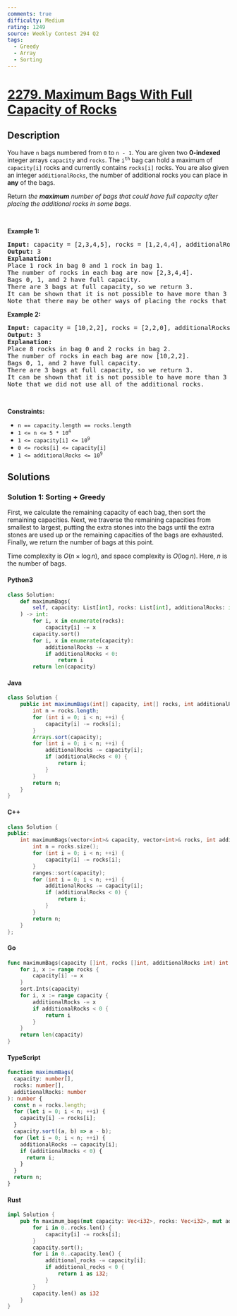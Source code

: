 ```yaml
---
comments: true
difficulty: Medium
rating: 1249
source: Weekly Contest 294 Q2
tags:
  - Greedy
  - Array
  - Sorting
---
```


<!-- problem:start -->

# [2279. Maximum Bags With Full Capacity of Rocks](https://leetcode.com/problems/maximum-bags-with-full-capacity-of-rocks)


## Description

<!-- description:start -->

<p>You have <code>n</code> bags numbered from <code>0</code> to <code>n - 1</code>. You are given two <strong>0-indexed</strong> integer arrays <code>capacity</code> and <code>rocks</code>. The <code>i<sup>th</sup></code> bag can hold a maximum of <code>capacity[i]</code> rocks and currently contains <code>rocks[i]</code> rocks. You are also given an integer <code>additionalRocks</code>, the number of additional rocks you can place in <strong>any</strong> of the bags.</p>

<p>Return<em> the <strong>maximum</strong> number of bags that could have full capacity after placing the additional rocks in some bags.</em></p>

<p>&nbsp;</p>
<p><strong class="example">Example 1:</strong></p>

<pre>
<strong>Input:</strong> capacity = [2,3,4,5], rocks = [1,2,4,4], additionalRocks = 2
<strong>Output:</strong> 3
<strong>Explanation:</strong>
Place 1 rock in bag 0 and 1 rock in bag 1.
The number of rocks in each bag are now [2,3,4,4].
Bags 0, 1, and 2 have full capacity.
There are 3 bags at full capacity, so we return 3.
It can be shown that it is not possible to have more than 3 bags at full capacity.
Note that there may be other ways of placing the rocks that result in an answer of 3.
</pre>

<p><strong class="example">Example 2:</strong></p>

<pre>
<strong>Input:</strong> capacity = [10,2,2], rocks = [2,2,0], additionalRocks = 100
<strong>Output:</strong> 3
<strong>Explanation:</strong>
Place 8 rocks in bag 0 and 2 rocks in bag 2.
The number of rocks in each bag are now [10,2,2].
Bags 0, 1, and 2 have full capacity.
There are 3 bags at full capacity, so we return 3.
It can be shown that it is not possible to have more than 3 bags at full capacity.
Note that we did not use all of the additional rocks.
</pre>

<p>&nbsp;</p>
<p><strong>Constraints:</strong></p>

<ul>
	<li><code>n == capacity.length == rocks.length</code></li>
	<li><code>1 &lt;= n &lt;= 5 * 10<sup>4</sup></code></li>
	<li><code>1 &lt;= capacity[i] &lt;= 10<sup>9</sup></code></li>
	<li><code>0 &lt;= rocks[i] &lt;= capacity[i]</code></li>
	<li><code>1 &lt;= additionalRocks &lt;= 10<sup>9</sup></code></li>
</ul>

<!-- description:end -->

## Solutions

<!-- solution:start -->

### Solution 1: Sorting + Greedy

First, we calculate the remaining capacity of each bag, then sort the remaining capacities. Next, we traverse the remaining capacities from smallest to largest, putting the extra stones into the bags until the extra stones are used up or the remaining capacities of the bags are exhausted. Finally, we return the number of bags at this point.

Time complexity is $O(n \times \log n)$, and space complexity is $O(\log n)$. Here, $n$ is the number of bags.

<!-- tabs:start -->

#### Python3

```python
class Solution:
    def maximumBags(
        self, capacity: List[int], rocks: List[int], additionalRocks: int
    ) -> int:
        for i, x in enumerate(rocks):
            capacity[i] -= x
        capacity.sort()
        for i, x in enumerate(capacity):
            additionalRocks -= x
            if additionalRocks < 0:
                return i
        return len(capacity)
```

#### Java

```java
class Solution {
    public int maximumBags(int[] capacity, int[] rocks, int additionalRocks) {
        int n = rocks.length;
        for (int i = 0; i < n; ++i) {
            capacity[i] -= rocks[i];
        }
        Arrays.sort(capacity);
        for (int i = 0; i < n; ++i) {
            additionalRocks -= capacity[i];
            if (additionalRocks < 0) {
                return i;
            }
        }
        return n;
    }
}
```

#### C++

```cpp
class Solution {
public:
    int maximumBags(vector<int>& capacity, vector<int>& rocks, int additionalRocks) {
        int n = rocks.size();
        for (int i = 0; i < n; ++i) {
            capacity[i] -= rocks[i];
        }
        ranges::sort(capacity);
        for (int i = 0; i < n; ++i) {
            additionalRocks -= capacity[i];
            if (additionalRocks < 0) {
                return i;
            }
        }
        return n;
    }
};
```

#### Go

```go
func maximumBags(capacity []int, rocks []int, additionalRocks int) int {
	for i, x := range rocks {
		capacity[i] -= x
	}
	sort.Ints(capacity)
	for i, x := range capacity {
		additionalRocks -= x
		if additionalRocks < 0 {
			return i
		}
	}
	return len(capacity)
}
```

#### TypeScript

```ts
function maximumBags(
  capacity: number[],
  rocks: number[],
  additionalRocks: number
): number {
  const n = rocks.length;
  for (let i = 0; i < n; ++i) {
    capacity[i] -= rocks[i];
  }
  capacity.sort((a, b) => a - b);
  for (let i = 0; i < n; ++i) {
    additionalRocks -= capacity[i];
    if (additionalRocks < 0) {
      return i;
    }
  }
  return n;
}
```

#### Rust

```rust
impl Solution {
    pub fn maximum_bags(mut capacity: Vec<i32>, rocks: Vec<i32>, mut additional_rocks: i32) -> i32 {
        for i in 0..rocks.len() {
            capacity[i] -= rocks[i];
        }
        capacity.sort();
        for i in 0..capacity.len() {
            additional_rocks -= capacity[i];
            if additional_rocks < 0 {
                return i as i32;
            }
        }
        capacity.len() as i32
    }
}
```

<!-- tabs:end -->

<!-- solution:end -->

<!-- problem:end -->
